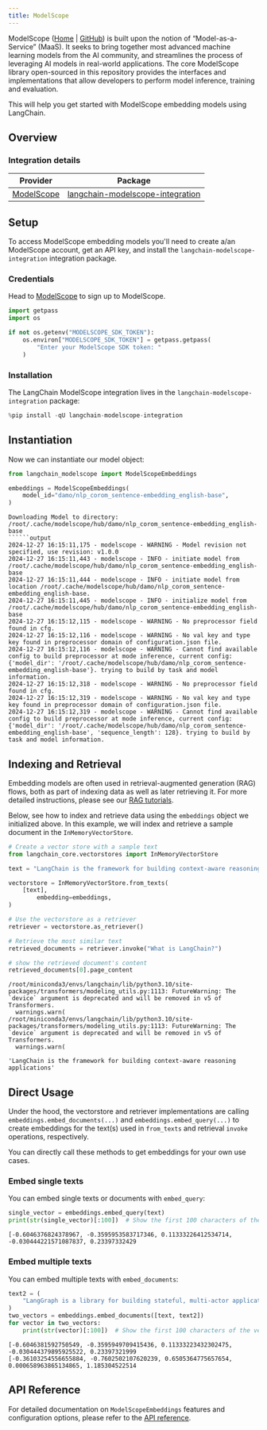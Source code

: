 ```yaml
---
title: ModelScope
---
```


ModelScope ([Home](https://www.modelscope.cn/) | [GitHub](https://github.com/modelscope/modelscope)) is built upon the notion of “Model-as-a-Service” (MaaS). It seeks to bring together most advanced machine learning models from the AI community, and streamlines the process of leveraging AI models in real-world applications. The core ModelScope library open-sourced in this repository provides the interfaces and implementations that allow developers to perform model inference, training and evaluation.

This will help you get started with ModelScope embedding models using LangChain.

## Overview

### Integration details

| Provider | Package |
|:--------:|:-------:|
| [ModelScope](/oss/integrations/providers/modelscope/) | [langchain-modelscope-integration](https://pypi.org/project/langchain-modelscope-integration/) |

## Setup

To access ModelScope embedding models you'll need to create a/an ModelScope account, get an API key, and install the `langchain-modelscope-integration` integration package.

### Credentials

Head to [ModelScope](https://modelscope.cn/) to sign up to ModelScope.

```python
import getpass
import os

if not os.getenv("MODELSCOPE_SDK_TOKEN"):
    os.environ["MODELSCOPE_SDK_TOKEN"] = getpass.getpass(
        "Enter your ModelScope SDK token: "
    )
```

### Installation

The LangChain ModelScope integration lives in the `langchain-modelscope-integration` package:

```python
%pip install -qU langchain-modelscope-integration
```

## Instantiation

Now we can instantiate our model object:

```python
from langchain_modelscope import ModelScopeEmbeddings

embeddings = ModelScopeEmbeddings(
    model_id="damo/nlp_corom_sentence-embedding_english-base",
)
```

```output
Downloading Model to directory: /root/.cache/modelscope/hub/damo/nlp_corom_sentence-embedding_english-base
``````output
2024-12-27 16:15:11,175 - modelscope - WARNING - Model revision not specified, use revision: v1.0.0
2024-12-27 16:15:11,443 - modelscope - INFO - initiate model from /root/.cache/modelscope/hub/damo/nlp_corom_sentence-embedding_english-base
2024-12-27 16:15:11,444 - modelscope - INFO - initiate model from location /root/.cache/modelscope/hub/damo/nlp_corom_sentence-embedding_english-base.
2024-12-27 16:15:11,445 - modelscope - INFO - initialize model from /root/.cache/modelscope/hub/damo/nlp_corom_sentence-embedding_english-base
2024-12-27 16:15:12,115 - modelscope - WARNING - No preprocessor field found in cfg.
2024-12-27 16:15:12,116 - modelscope - WARNING - No val key and type key found in preprocessor domain of configuration.json file.
2024-12-27 16:15:12,116 - modelscope - WARNING - Cannot find available config to build preprocessor at mode inference, current config: {'model_dir': '/root/.cache/modelscope/hub/damo/nlp_corom_sentence-embedding_english-base'}. trying to build by task and model information.
2024-12-27 16:15:12,318 - modelscope - WARNING - No preprocessor field found in cfg.
2024-12-27 16:15:12,319 - modelscope - WARNING - No val key and type key found in preprocessor domain of configuration.json file.
2024-12-27 16:15:12,319 - modelscope - WARNING - Cannot find available config to build preprocessor at mode inference, current config: {'model_dir': '/root/.cache/modelscope/hub/damo/nlp_corom_sentence-embedding_english-base', 'sequence_length': 128}. trying to build by task and model information.
```

## Indexing and Retrieval

Embedding models are often used in retrieval-augmented generation (RAG) flows, both as part of indexing data as well as later retrieving it. For more detailed instructions, please see our [RAG tutorials](/oss/tutorials/rag).

Below, see how to index and retrieve data using the `embeddings` object we initialized above. In this example, we will index and retrieve a sample document in the `InMemoryVectorStore`.

```python
# Create a vector store with a sample text
from langchain_core.vectorstores import InMemoryVectorStore

text = "LangChain is the framework for building context-aware reasoning applications"

vectorstore = InMemoryVectorStore.from_texts(
    [text],
        embedding=embeddings,
)

# Use the vectorstore as a retriever
retriever = vectorstore.as_retriever()

# Retrieve the most similar text
retrieved_documents = retriever.invoke("What is LangChain?")

# show the retrieved document's content
retrieved_documents[0].page_content
```

```output
/root/miniconda3/envs/langchain/lib/python3.10/site-packages/transformers/modeling_utils.py:1113: FutureWarning: The `device` argument is deprecated and will be removed in v5 of Transformers.
  warnings.warn(
/root/miniconda3/envs/langchain/lib/python3.10/site-packages/transformers/modeling_utils.py:1113: FutureWarning: The `device` argument is deprecated and will be removed in v5 of Transformers.
  warnings.warn(
```

```output
'LangChain is the framework for building context-aware reasoning applications'
```

## Direct Usage

Under the hood, the vectorstore and retriever implementations are calling `embeddings.embed_documents(...)` and `embeddings.embed_query(...)` to create embeddings for the text(s) used in `from_texts` and retrieval `invoke` operations, respectively.

You can directly call these methods to get embeddings for your own use cases.

### Embed single texts

You can embed single texts or documents with `embed_query`:

```python
single_vector = embeddings.embed_query(text)
print(str(single_vector)[:100])  # Show the first 100 characters of the vector
```

```output
[-0.6046376824378967, -0.3595953583717346, 0.11333226412534714, -0.030444221571087837, 0.23397332429
```

### Embed multiple texts

You can embed multiple texts with `embed_documents`:

```python
text2 = (
    "LangGraph is a library for building stateful, multi-actor applications with LLMs"
)
two_vectors = embeddings.embed_documents([text, text2])
for vector in two_vectors:
    print(str(vector)[:100])  # Show the first 100 characters of the vector
```

```output
[-0.6046381592750549, -0.3595949709415436, 0.11333223432302475, -0.030444379895925522, 0.23397321999
[-0.36103254556655884, -0.7602502107620239, 0.6505364775657654, 0.000658963865134865, 1.185304522514
```

## API Reference

For detailed documentation on `ModelScopeEmbeddings` features and configuration options, please refer to the [API reference](https://www.modelscope.cn/docs/sdk/pipelines).
